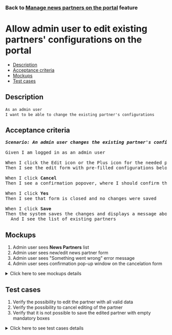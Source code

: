 ### Back to [Manage news partners on the portal](../../) feature

# Allow admin user to edit existing partners' configurations on the portal

- [Description](#description)
- [Acceptance criteria](#acceptance-criteria)
- [Mockups](#mockups)
- [Test cases](#test-cases)

## Description

    As an admin user
    I want to be able to change the existing partner's configurations

## Acceptance criteria

<pre>
<b><i>Scenario: An admin user changes the existing partner's configurations on the News Partners page</i></b>

Given I am logged in as an admin user

When I click the Edit icon or the Plus icon for the needed partner on the <b>News Partners</b> page
Then I see the edit form with pre-filled configurations below the row for the needed partner in the list

When I click <b>Cancel</b>
Then I see a confirmation popover, where I should confirm that I want to leave the form without saving changes

When I click <b>Yes</b>
Then I see that form is closed and no changes were saved

When I click <b>Save</b>
Then the system saves the changes and displays a message about success
  And I see the list of existing partners
</pre>

## Mockups

1. Admin user sees <b>News Partners</b> list
2. Admin user sees new/edit news partner form
3. Admin user sees "Something went wrong" error message
4. Admin user sees confirmation pop-up window on the cancelation form

<details>
  <summary>Click here to see mockups details</summary>

**1. Admin user sees News Partners list:**

![Admin user sees News Partners list](/sports_hub_portal/web_application_features/manage_news_partners/images/news_partners_list.png)

**2. Admin user sees new/edit news partner form:**

![Admin user sees new/edit news partner form](/sports_hub_portal/web_application_features/manage_news_partners/images/new_news_partners_edit_state.png)

**3. Admin user sees "Something went wrong" error message:**

![Admin user sees "Something went wrong" error message](/sports_hub_portal/web_application_features/manage_news_partners/images/something_went_wrong_popup.png)

**4. Admin user sees confirmation pop-up window on the cancelation form:**

![Admin user sees confirmation pop-up window on the cancelation form](/sports_hub_portal/web_application_features/manage_news_partners/images/cancel_confirmation_popup.png)

</details>

## Test cases

1. Verify the possibility to edit the partner with all valid data
2. Verify the possibility to cancel editing of the partner
3. Verify that it is not possible to save the edited partner with empty mandatory boxes

<details>
  <summary>Click here to see test cases details</summary>

### **#1. Verify the possibility to edit the partner with all valid data**

|Preconditions|Steps|Expected result
--------------|-----|----------
|- Log in with admin account</br>- Go to the <b>News Partners</b> configuration page</br>- There is some partner added|1) Select a partner, and then click <b>Expand</b> (+)</br>2) In the <b>Default sources</b> and <b>API key</b> inputs, enter valid data</br>3) Select and unselect some categories checkboxes</br>4) Click <b>Save</b>|1) The boxes for the selected partner are available for editing</br>4) A notification about successful saving of changes appears, news partner is saved in the previous state, and news is loaded from the source according to changed data|

### **#2. Verify the possibility to cancel editing of the partner**

|Preconditions|Steps|Expected result
--------------|-----|----------
|- Log in with admin account</br>- Go to the <b>News Partners</b> configuration page</br>- There is some partner added|1) Select a partner, and then click <b>Expand</b> (+)</br>2) In the <b>Default sources</b> and <b>API key</b> inputs, enter valid data</br>3) Select and unselect some categories check boxes</br>4) Click <b>Cancel</b></br>5) Click <b>Yes</b>|1) The boxes for the selected partner are available for editing</br>4) Popover with warning about missing changes appears</br>5) Changes to the <b>News Partners</b> page are not saved|

### **#3. Verify that it is not possible to save the edited partner with empty mandatory boxes**

|Preconditions|Steps|Expected result
--------------|-----|----------
|- Log in with admin account</br>- Go to the <b>News Partners</b> configuration page</br>- There is some partner added|1) Select a partner, and then click <b>Expand</b> (+)</br>2) In the <b>API key</b> input, delete data</br>3) Click <b>Save</b></br>4) In the <b>API key</b> input, enter valid data</br>5) In the <b>Default sources</b> input, delete data</br>6) Click <b>Save</b>|1) The boxes for the selected partner are available for editing</br>3) Warning message about required boxes appears. The partner is not saved</br>6) Warning message about required boxes appears. The partner is not saved|
</details>
